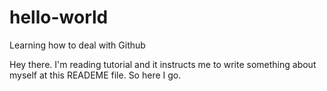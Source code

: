 # hello-world
Learning how to deal with Github

Hey there. I'm reading tutorial and it instructs me to write something about myself at this READEME file.
So here I go.
